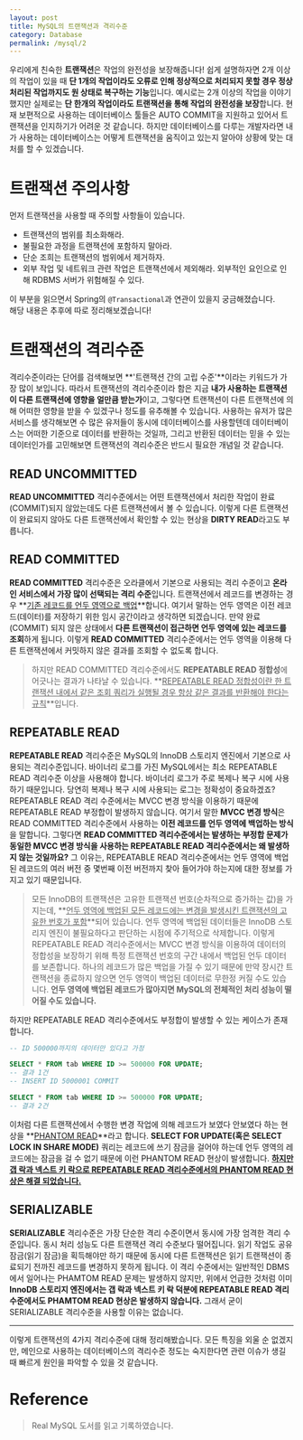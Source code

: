 ```yaml
---
layout: post
title: MySQL의 트랜잭션과 격리수준
category: Database
permalink: /mysql/2
---
```


우리에게 친숙한 **트랜잭션**은 작업의 완전성을 보장해줍니다! 쉽게 설명하자면 2개 이상의 작업이 있을 때 **단 1개의 작업이라도 오류로 인해 정상적으로 처리되지 못할 경우 정상 처리된 작업까지도 원 상태로 복구하는 기능**입니다. 예시로는 2개 이상의 작업을 이야기 했지만 실제로는 **단 한개의 작업이라도 트랜잭션을 통해 작업의 완전성을 보장**합니다. 현재 보편적으로 사용하는 데이터베이스 툴들은 AUTO COMMIT을 지원하고 있어서 트랜잭션을 인지하기가 어려운 것 같습니다. 하지만 데이터베이스를 다루는 개발자라면 내가 사용하는 데이터베이스는 어떻게 트랜잭션을 움직이고 있는지 알아야 상황에 맞는 대처를 할 수 있겠습니다.

# 트랜잭션 주의사항
먼저 트랜잭션을 사용할 때 주의할 사항들이 있습니다.

- 트랜잭션의 범위를 최소화해라.
- 불필요한 과정을 트랜잭션에 포함하지 말아라.
- 단순 조희는 트랜잭션의 범위에서 제거하자.
- 외부 작업 및 네트워크 관련 작업은 트랜잭션에서 제외해라. 외부적인 요인으로 인해 RDBMS 서버가 위험해질 수 있다.

이 부분을 읽으면서 Spring의 `@Transactional`과 연관이 있을지 궁금해졌습니다.   
해당 내용은 추후에 따로 정리해보겠습니다!

# 트랜잭션의 격리수준
격리수준이라는 단어를 검색해보면 **'트랜잭션 간의 고립 수준'**이라는 키워드가 가장 많이 보입니다. 따라서 트랜잭션의 격리수준이라 함은 지금 **내가 사용하는 트랜잭션이 다른 트랜잭션에 영향을 얼만큼 받는가**이고, 그렇다면 트랜잭션이 다른 트랜잭션에 의해 어떠한 영향을 받을 수 있겠구나 정도를 유추해볼 수 있습니다. 사용하는 유저가 많은 서비스를 생각해보면 수 많은 유저들이 동시에 데이터베이스를 사용할텐데 데이터베이스는 어떠한 기준으로 데이터를 반환하는 것일까, 그리고 반환된 데이터는 믿을 수 있는 데이터인가를 고민해보면 트랜잭션의 격리수준은 반드시 필요한 개념일 것 같습니다.

## READ UNCOMMITTED
**READ UNCOMMITTED** 격리수준에서는 어떤 트랜잭션에서 처리한 작업이 완료(COMMIT)되지 않았는데도 다른 트랜잭션에서 볼 수 있습니다. 이렇게 다른 트랜잭션이 완료되지 않아도 다른 트랜잭션에서 확인할 수 있는 현상을 **DIRTY READ**라고도 부릅니다. 
    
## READ COMMITTED
**READ COMMITTED** 격리수준은 오라클에서 기본으로 사용되는 격리 수준이고 **온라인 서비스에서 가장 많이 선택되는 격리 수준**입니다. 트랜잭션에서 레코드를 변경하는 경우 **<u>기존 레코드를 언두 영역으로 백업</u>**합니다. 여기서 말하는 언두 영역은 이전 레코드(데이터)를 저장하기 위한 임시 공간이라고 생각하면 되겠습니다. 만약 완료(COMMIT) 되지 않은 상태에서 **다른 트랜잭션이 접근하면 언두 영역에 있는 레코드를 조회**하게 됩니다. 이렇게 **READ COMMITTED** 격리수준에서는 언두 영역을 이용해 다른 트랜잭션에서 커밋하지 않은 결과를 조회할 수 없도록 합니다.   

> 하지만 READ COMMITTED 격리수준에서도 **REPEATABLE READ 정합성**에 어긋나는 결과가 나타날 수 있습니다. **<u>REPEATABLE READ 정합성이란 한 트랜잭션 내에서 같은 조회 쿼리가 실행될 경우 항상 같은 결과를 반환해야 한다는 규칙</u>**입니다.    
    
## REPEATABLE READ
**REPEATABLE READ** 격리수준은 MySQL의 InnoDB 스토리지 엔진에서 기본으로 사용되는 격리수준입니다. 바이너리 로그를 가진 MySQL에서는 최소 REPEATABLE READ 격리수준 이상을 사용해야 합니다. 바이너리 로그가 주로 복제나 복구 시에 사용하기 때문입니다. 당연히 복제나 복구 시에 사용되는 로그는 정확성이 중요하겠죠? REPEATABLE READ 격리 수준에서는 MVCC 변경 방식을 이용하기 때문에 REPEATABLE READ 부정합이 발생하지 않습니다. 여기서 말한 **MVCC 변경 방식**은 READ COMMITTED 격리수준에서 사용하는 **이전 레코드를 언두 영역에 백업하는 방식**을 말합니다. 그렇다면 **READ COMMITTED 격리수준에서는 발생하는 부정합 문제가 동일한 MVCC 변경 방식을 사용하는 REPEATABLE READ 격리수준에서는 왜 발생하지 않는 것일까요?** 그 이유는, REPEATABLE READ 격리수준에서는 언두 영역에 백업된 레코드의 여러 버전 중 몇번째 이전 버전까지 찾아 들어가야 하는지에 대한 정보를 가지고 있기 때문입니다.   

> 모든 InnoDB의 트랜잭션은 고유한 트랜잭션 번호(순차적으로 증가하는 값)을 가지는데, **<u>언두 영역에 백업된 모든 레코드에는 변경을 발생시킨 트랜잭션의 고유한 번호가 포함</u>**되어 있습니다. 언두 영역에 백업된 데이터들은 InnoDB 스토리지 엔진이 불필요하다고 판단하는 시점에 주기적으로 삭제합니다. 이렇게 REPEATABLE READ 격리수준에서는 MVCC 변경 방식을 이용하여 데이터의 정합성을 보장하기 위해 특정 트랜잭션 번호의 구간 내에서 백업된 언두 데이터를 보존합니다. 하나의 레코드가 많은 백업을 가질 수 있기 때문에 만약 장시간 트랜잭션을 종료하지 않으면 언두 영역이 백업된 데이터로 무한정 커질 수도 있습니다. **언두 영역에 백업된 레코드가 많아지면 MySQL의 전체적인 처리 성능이 떨어질 수도 있습니다.**   

하지만 REPEATABLE READ 격리수준에서도 부정합이 발생할 수 있는 케이스가 존재합니다.   

```sql
-- ID 500000까지의 데이터만 있다고 가정

SELECT * FROM tab WHERE ID >= 500000 FOR UPDATE;
-- 결과 1건
-- INSERT ID 5000001 COMMIT

SELECT * FROM tab WHERE ID >= 500000 FOR UPDATE;
-- 결과 2건
```

이처럼 다른 트랜잭션에서 수행한 변경 작업에 의해 레코드가 보였다 안보였다 하는 현상을 **<u>PHANTOM READ</u>**라고 합니다. **SELECT FOR UPDATE(혹은 SELECT LOCK IN SHARE MODE)** 쿼리는 레코드에 쓰기 잠금을 걸어야 하는데 언두 영역의 레코드에는 잠금을 걸 수 없기 때문에 이런 PHANTOM READ 현상이 발생합니다. **<u>하지만 갭 락과 넥스트 키 락으로 REPEATABLE READ 격리수준에서의 PHANTOM READ 현상은 해결 되었습니다.</u>**
    
## SERIALIZABLE
**SERIALIZABLE** 격리수준은 가장 단순한 격리 수준이면서 동시에 가장 엄격한 격리 수준입니다. 동시 처리 성능도 다른 트랜잭션 격리 수준보다 떨어집니다. 읽기 작업도 공유 잠금(읽기 잠금)을 획득해야만 하기 때문에 동시에 다른 트랜잭션은 읽기 트랜잭션이 종료되기 전까진 레코드를 변경하지 못하게 됩니다. 이 격리 수준에서는 일반적인 DBMS에서 일어나는 PHAMTOM READ 문제는 발생하지 않지만, 위에서 언급한 것처럼 이미 **InnoDB 스토리지 엔진에서는 갭 락과 넥스트 키 락 덕분에 REPEATABLE READ 격리 수준에서도 PHAMTOM READ 현상은 발생하지 않습니다.** 그래서 굳이 SERIALIZABLE 격리수준을 사용할 이유는 없습니다.   

---
이렇게 트랜잭션의 4가지 격리수준에 대해 정리해봤습니다. 모든 특징을 외울 순 없겠지만, 메인으로 사용하는 데이터베이스의 격리수준 정도는 숙지한다면 관련 이슈가 생길 때 빠르게 원인을 파악할 수 있을 것 같습니다.

# Reference
> Real MySQL 도서를 읽고 기록하였습니다.